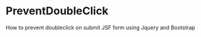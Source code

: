 PreventDoubleClick
==================

How to prevent doubleclick on submit JSF form using Jquery and Bootstrap